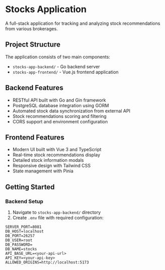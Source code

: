 # Stocks Application

A full-stack application for tracking and analyzing stock recommendations from various brokerages.

## Project Structure

The application consists of two main components:

- `stocks-app-backend/` - Go backend server
- `stocks-app-frontend/` - Vue.js frontend application 

## Backend Features

- RESTful API built with Go and Gin framework
- PostgreSQL database integration using GORM
- Automated stock data synchronization from external API
- Stock recommendations scoring and filtering
- CORS support and environment configuration

## Frontend Features

- Modern UI built with Vue 3 and TypeScript
- Real-time stock recommendations display
- Detailed stock information modals
- Responsive design with Tailwind CSS
- State management with Pinia

## Getting Started

### Backend Setup

1. Navigate to `stocks-app-backend/` directory
2. Create `.env` file with required configuration:
```env
SERVER_PORT=8081
DB_HOST=localhost
DB_PORT=26257
DB_USER=root
DB_PASSWORD=
DB_NAME=stocks
API_BASE_URL=<your-api-url>
API_KEY=<your-api-key>
ALLOWED_ORIGINS=http://localhost:5173